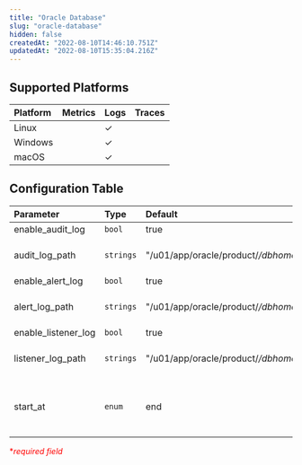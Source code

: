 ```yaml
---
title: "Oracle Database"
slug: "oracle-database"
hidden: false
createdAt: "2022-08-10T14:46:10.751Z"
updatedAt: "2022-08-10T15:35:04.216Z"
---
```

## Supported Platforms

| Platform | Metrics | Logs | Traces |
| :------- | :------ | :--- | :----- |
| Linux    |         | ✓    |        |
| Windows  |         | ✓    |        |
| macOS    |         | ✓    |        |

## Configuration Table

| Parameter           | Type      | Default                                                                    | Description                                   |
| :------------------ | :-------- | :------------------------------------------------------------------------- | :-------------------------------------------- |
| enable_audit_log    | `bool`    | true                                                                       |                                               |
| audit_log_path      | `strings` | "/u01/app/oracle/product/_/dbhome_1/admin/_/adump/\*.aud"                  | File paths to audit logs.                     |
| enable_alert_log    | `bool`    | true                                                                       |                                               |
| alert_log_path      | `strings` | "/u01/app/oracle/product/_/dbhome_1/diag/rdbms/_/\_/trace/alert\_\_.log"   | File paths to alert logs.                     |
| enable_listener_log | `bool`    | true                                                                       |                                               |
| listener_log_path   | `strings` | "/u01/app/oracle/product/_/dbhome_1/diag/tnslsnr/_/listener/alert/log.xml" | File paths to listener logs.                  |
| start_at            | `enum`    | end                                                                        | Start reading file from 'beginning' or 'end'. |

<span style="color:red">\*_required field_</span>